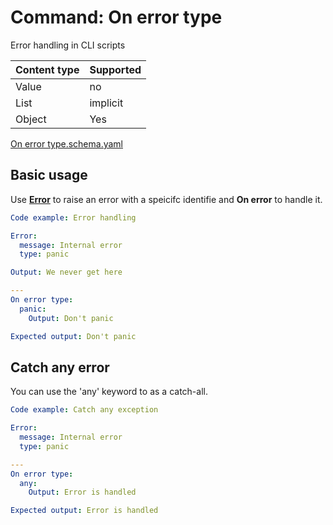 # Command: On error type

Error handling in CLI scripts

| Content type | Supported |
|--------------|-----------|
| Value        | no        |
| List         | implicit  |
| Object       | Yes       |

[On error type.schema.yaml](schema/On%20error%20type.schema.yaml)

## Basic usage

Use **[Error](Error.spec.md)** to raise an error with a speicifc identifie and **On error** to handle it.

```yaml specscript
Code example: Error handling

Error:
  message: Internal error
  type: panic

Output: We never get here

---
On error type:
  panic:
    Output: Don't panic

Expected output: Don't panic
```

## Catch any error

You can use the 'any' keyword to as a catch-all.

```yaml specscript
Code example: Catch any exception

Error:
  message: Internal error
  type: panic

---
On error type:
  any:
    Output: Error is handled

Expected output: Error is handled
```
